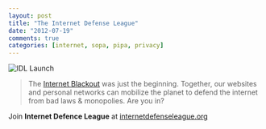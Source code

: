 ```yaml
---
layout: post
title: "The Internet Defense League"
date: "2012-07-19"
comments: true
categories: [internet, sopa, pipa, privacy]
---
```

![IDL Launch](https://internetdefenseleague.org/images/launch/cat_sky.jpg)
>The [Internet Blackout](http://sopastrike.com/) was just the beginning. Together, our websites and personal networks can mobilize the planet to defend the internet from bad laws & monopolies. Are you in?

Join **Internet Defence League** at [internetdefenseleague.org](http://internetdefenseleague.org/)
<!--more-->
